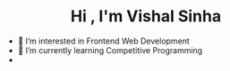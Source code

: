 <h1 align="center">Hi , I'm Vishal Sinha</h1>

- 👀 I’m interested in Frontend Web Development
- 🌱 I’m currently learning Competitive Programming
- 

